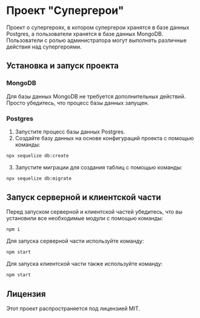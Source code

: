 # Проект "Супергерои"

Проект о супергероях, в котором супергерои хранятся в базе данных Postgres, а пользователи хранятся в базе данных MongoDB. Пользователи с ролью администратора могут выполнять различные действия над супергероями.

## Установка и запуск проекта

### MongoDB

Для базы данных MongoDB не требуется дополнительных действий. Просто убедитесь, что процесс базы данных запущен.

### Postgres

1. Запустите процесс базы данных Postgres.
2. Создайте базу данных на основе конфигураций проекта с помощью команды:

```bash
npx sequelize db:create
```

3. Запустите миграции для создания таблиц с помощью команды:

```bash
npx sequelize db:migrate
```

## Запуск серверной и клиентской части

Перед запуском серверной и клиентской частей убедитесь, что вы установили все необходимые модули с помощью команды:

```bash
npm i
```

Для запуска серверной части используйте команду:

```bash
npm start
```

Для запуска клиентской части также используйте команду:

```bash
npm start
```

## Лицензия

Этот проект распространяется под лицензией MIT.